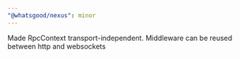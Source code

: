 ```yaml
---
"@whatsgood/nexus": minor
---
```


Made RpcContext transport-independent. Middleware can be reused between http and websockets
